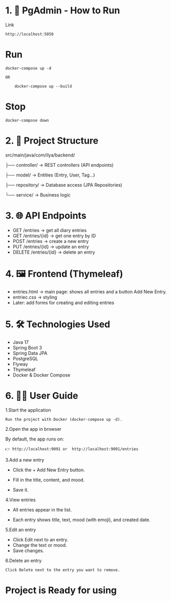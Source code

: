 
# 1. 🚀 PgAdmin - How to Run

Link
```
http://localhost:5050
```


# Run

```
docker-compose up -d

OR

    docker-compose up --build
```


# Stop

```
docker-compose down
```


# 2. 📂 Project Structure

src/main/java/com/ilya/backend/

├── controller/ -> REST controllers (API endpoints)

├── model/ -> Entities (Entry, User, Tag…)

├── repository/  -> Database access (JPA Repositories)

└── service/   -> Business logic


# 3. 🌐 API Endpoints
- GET /entries → get all diary entries
- GET /entries/{id} → get one entry by ID
- POST /entries → create a new entry
- PUT /entries/{id} → update an entry
- DELETE /entries/{id} → delete an entry

# 4. 🖼️ Frontend (Thymeleaf)

- entries.html → main page: shows all entries and a button Add New Entry.
- entriec.css → styling
- Later: add forms for creating and editing entries


# 5. 🛠️ Technologies Used

- Java 17
- Spring Boot 3
- Spring Data JPA
- PostgreSQL
- Flyway
- Thymeleaf
- Docker & Docker Compose




# 6. 👨‍💻 User Guide
1.Start the application
```
Run the project with Docker (docker-compose up -d).
```

2.Open the app in browser 

By default, the app runs on:
```
👉 http://localhost:9091 or  http://localhost:9091/entries
```

3.Add a new entry
- Click the + Add New Entry button.

- Fill in the title, content, and mood.

- Save it.


4.View entries

- All entries appear in the list.

- Each entry shows title, text, mood (with emoji), and created date.

5.Edit an entry

- Click Edit next to an entry.
- Change the text or mood.
- Save changes.

6.Delete an entry
```
Click Delete next to the entry you want to remove.
```

# Project is Ready for using




